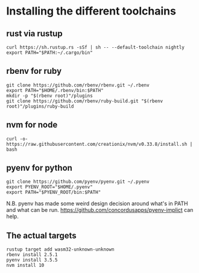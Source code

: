 # Installing the different toolchains

## rust via rustup

```shell
curl https://sh.rustup.rs -sSf | sh -- --default-toolchain nightly
export PATH="$PATH:~/.cargo/bin"
```

## rbenv for ruby

```shell
git clone https://github.com/rbenv/rbenv.git ~/.rbenv
export PATH="$HOME/.rbenv/bin:$PATH"
mkdir -p "$(rbenv root)"/plugins
git clone https://github.com/rbenv/ruby-build.git "$(rbenv root)"/plugins/ruby-build
```

## nvm for node

```shell
curl -o- https://raw.githubusercontent.com/creationix/nvm/v0.33.8/install.sh | bash
```

## pyenv for python

```shell
git clone https://github.com/pyenv/pyenv.git ~/.pyenv
export PYENV_ROOT="$HOME/.pyenv"
export PATH="$PYENV_ROOT/bin:$PATH"
```

N.B. pyenv has made some weird design decision around what's in PATH and what can be run. https://github.com/concordusapps/pyenv-implict can help.

## The actual targets

```shell
rustup target add wasm32-unknown-unknown
rbenv install 2.5.1
pyenv install 3.5.5
nvm install 10
```
